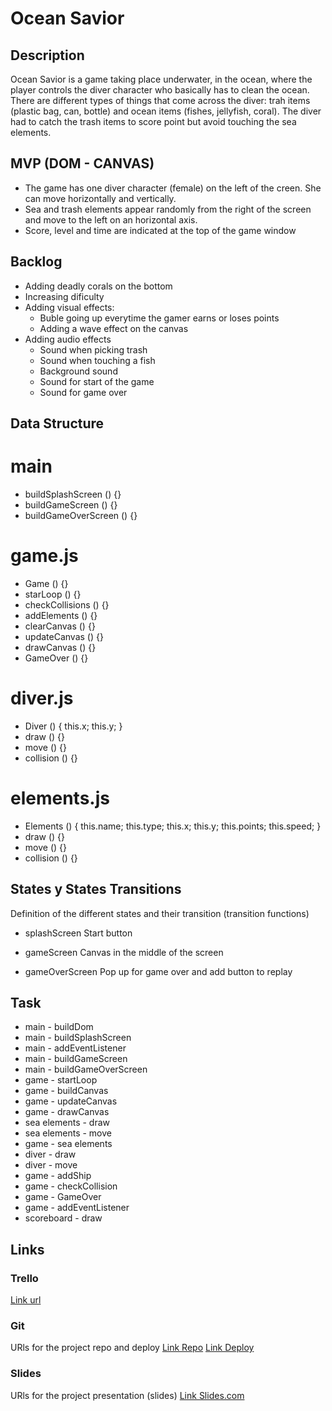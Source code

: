 # Ocean Savior

## Description

Ocean Savior is a game taking place underwater, in the ocean, where the player controls the diver character who basically has to clean the ocean. 
There are different types of things that come across the diver: trah items (plastic bag, can, bottle) and ocean items (fishes, jellyfish, coral).
The diver had to catch the trash items to score point but avoid touching the sea elements.


## MVP (DOM - CANVAS)

- The game has one diver character (female) on the left of the creen. She can move horizontally and vertically.
- Sea and trash elements appear randomly from the right of the screen and move to the left on an horizontal axis.
- Score, level and time are indicated at the top of the game window

## Backlog

- Adding deadly corals on the bottom
- Increasing dificulty 
- Adding visual effects:    
    - Buble going up everytime the gamer earns or loses points
    - Adding a wave effect on the canvas
- Adding audio effects
    - Sound when picking trash
    - Sound when touching a fish
    - Background sound
    - Sound for start of the game
    - Sound for game over

## Data Structure

# main

- buildSplashScreen () {}
- buildGameScreen () {}
- buildGameOverScreen () {}

# game.js

- Game () {}
- starLoop () {}
- checkCollisions () {}
- addElements () {}
- clearCanvas () {}
- updateCanvas () {}
- drawCanvas () {}
- GameOver () {}

# diver.js 

- Diver () {
    this.x;
    this.y;
}
- draw () {}
- move () {}
- collision () {}

# elements.js 

- Elements () {
    this.name;
    this.type;
    this.x;
    this.y;
    this.points;
    this.speed; 
}
- draw () {}
- move () {}
- collision () {}

## States y States Transitions
Definition of the different states and their transition (transition functions)

- splashScreen
Start button

- gameScreen
Canvas in the middle of the screen

- gameOverScreen
Pop up for game over and add button to replay



## Task

- main - buildDom
- main - buildSplashScreen
- main - addEventListener
- main - buildGameScreen
- main - buildGameOverScreen
- game - startLoop
- game - buildCanvas
- game - updateCanvas
- game - drawCanvas
- sea elements - draw
- sea elements - move
- game - sea elements
- diver - draw
- diver - move
- game - addShip
- game - checkCollision
- game - GameOver
- game - addEventListener
- scoreboard - draw


## Links

### Trello
[Link url](https://trello.com/b/RfYpb47s/ironhack-project-1-ocean-savior)

### Git
URls for the project repo and deploy
[Link Repo](https://github.com/maevamerrou/ironhacklab1game/tree/master)
[Link Deploy]()

### Slides
URls for the project presentation (slides)
[Link Slides.com](https://docs.google.com/....)